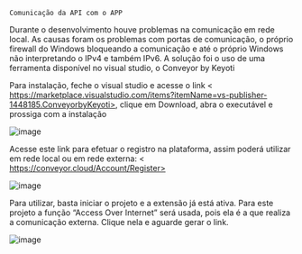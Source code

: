 	Comunicação da API com o APP

Durante o desenvolvimento houve problemas na comunicação em rede local.
As causas foram os problemas com portas de comunicação, o próprio firewall do Windows bloqueando a comunicação e até o próprio Windows não interpretando o IPv4 e também IPv6.
A solução foi o uso de uma ferramenta disponível no visual studio, o Conveyor by Keyoti

Para instalação, feche o visual studio e acesse o link 
< https://marketplace.visualstudio.com/items?itemName=vs-publisher-1448185.ConveyorbyKeyoti>, clique em Download, abra o executável e prossiga com a instalação

![image](https://user-images.githubusercontent.com/53580975/137529606-4914ed37-9050-4962-92fb-8f2b141a9919.png)



Acesse este link para efetuar o registro na plataforma, assim poderá utilizar em rede local ou em rede externa:
< https://conveyor.cloud/Account/Register>

![image](https://user-images.githubusercontent.com/53580975/137529658-114c11b2-02f3-4d3b-92e8-3c62016d47c8.png)


Para utilizar, basta iniciar o projeto e a extensão já está ativa.
Para este projeto a função “Access  Over Internet” será usada, pois ela é a que realiza a comunicação externa.
Clique nela e aguarde gerar o link.

![image](https://user-images.githubusercontent.com/53580975/137529698-742160e8-3bc3-45ea-a9e9-1fd3e6afcdbb.png)

